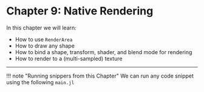 # Chapter 9: Native Rendering

In this chapter we will learn:
+ How to use `RenderArea`
+ How to draw any shape
+ How to bind a shape, transform, shader, and blend mode for rendering
+ How to render to a (multi-sampled) texture

---

!!! note "Running snippers from this Chapter"
    We can run any code snippet using the following `main.jl`    
